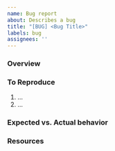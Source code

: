 ```yaml
---
name: Bug report
about: Describes a bug
title: "[BUG] <Bug Title>"
labels: bug
assignees: ''
---
```

    
### Overview
<!--- *A **very brief** description of the bug. Link to the relevant section of the project documentation for details!* --->


### To Reproduce
1. ...
2. ...


### Expected vs. Actual behavior
<!--- *A clear and concise description of the correct vs. current behavior. If applicable, add screenshots to help explain your problem.* --->


### Resources
<!--- *Add links to related issues, PRs, feature documentation, etc.* --->
